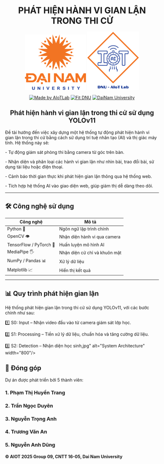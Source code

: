 <h1 align="center"> PHÁT HIỆN HÀNH VI GIAN LẬN TRONG THI CỬ </h1>

<div align="center">

<p align="center">
  <img src="logoDaiNam.png" alt="DaiNam University Logo" width="200"/>
  <img src="LogoAIoTLab.png" alt="AIoTLab Logo" width="170"/>
</p>

[![Made by AIoTLab](https://img.shields.io/badge/Made%20by%20AIoTLab-blue?style=for-the-badge)](https://www.facebook.com/DNUAIoTLab)
[![Fit DNU](https://img.shields.io/badge/Fit%20DNU-green?style=for-the-badge)](https://fitdnu.net/)
[![DaiNam University](https://img.shields.io/badge/DaiNam%20University-red?style=for-the-badge)](https://dainam.edu.vn)

</div>

<h2 align="center">Phát hiện hành vi gian lận trong thi cử sử dụng YOLOv11</h2>

<p align="left">
  Đề tài hướng đến việc xây dựng một hệ thống tự động phát hiện hành vi gian lận trong thi cử bằng cách sử dụng trí tuệ nhân tạo (AI) và thị giác máy tính. Hệ thống này sẽ:
<p>- Tự động giám sát phòng thi bằng camera từ góc trên bàn.<p>
<p>- Nhận diện và phân loại các hành vi gian lận như nhìn bài, trao đổi bài, sử dụng tài liệu hoặc điện thoại.</p>
<p>- Cảnh báo thời gian thực khi phát hiện gian lận thông qua hệ thống web.</p>
<p>- Tích hợp hệ thống AI vào giao diện web, giúp giám thị dễ dàng theo dõi.</p>
</p>

---

## 🛠 Công nghệ sử dụng  

| Công nghệ | Mô tả |
|-----------|------|
| Python 🐍 | Ngôn ngữ lập trình chính |
| OpenCV 👁 | Nhận diện hành vi qua camera |
| TensorFlow / PyTorch 🤖 | Huấn luyện mô hình AI |
| MediaPipe 🖐 | Nhận diện cử chỉ và khuôn mặt |
| NumPy / Pandas 📊 | Xử lý dữ liệu |
| Matplotlib 📈 | Hiển thị kết quả |

---

## 📊 Quy trình phát hiện gian lận
Hệ thống phát hiện gian lận trong thi cử sử dụng YOLOv11, với các bước chính như sau:

1️⃣ S0: Input – Nhận video đầu vào từ camera giám sát lớp học.

2️⃣ S1: Processing – Tiền xử lý dữ liệu, chuẩn hóa và tăng cường dữ liệu.

3️⃣ S2: Detection – Nhận diện học sinh,jpg" alt="System Architecture" width="800"/>
</p>

## 🤝 Đóng góp
Dự án được phát triển bởi 5 thành viên:
### 1. Phạm Thị Huyền Trang
### 2. Trần Ngọc Duyên
### 3. Nguyễn Trọng Anh
### 4. Trương Văn An
### 5. Nguyễn Anh Dũng

#### © AIOT 2025 Group 09, CNTT 16-05, Dai Nam University
